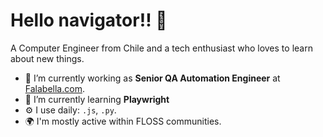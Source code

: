 # Hello navigator!! :wave:

A Computer Engineer from Chile and a tech enthusiast who loves to learn about new things.

- 🔭 I’m currently working as __Senior QA Automation Engineer__ at [Falabella.com]('https://www.falabella.com/falabella-cl' 'Falabella Site').
- 🌱 I’m currently learning __Playwright__
- ⚙️ I use daily: `.js`, `.py`.
- 🌍 I'm mostly active within FLOSS communities.
